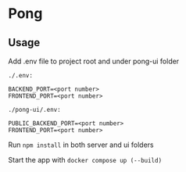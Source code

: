 # Pong

## Usage
Add .env file to project root and under pong-ui folder 

`./.env:`
```
BACKEND_PORT=<port number>
FRONTEND_PORT=<port number>
```

`./pong-ui/.env:`
```
PUBLIC_BACKEND_PORT=<port number>
FRONTEND_PORT=<port number>
```

Run `npm install` in both server and ui folders

Start the app with `docker compose up (--build)`